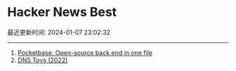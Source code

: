 # Hacker News Best

最近更新时间: 2024-01-07 23:02:32

--- 
1. [Pocketbase: Open-source back end in one file](https://pocketbase.io/) 
2. [DNS Toys (2022)](https://www.dns.toys/) 
